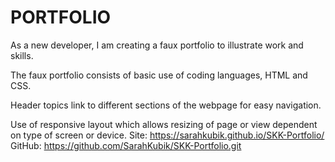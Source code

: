 # PORTFOLIO

As a new developer, I am creating a faux portfolio to illustrate work and skills.

The faux portfolio consists of basic use of coding languages, HTML and CSS.

Header topics link to different sections of the webpage for easy navigation.

Use of responsive layout which allows resizing of page or view dependent on type of screen or device.
Site: https://sarahkubik.github.io/SKK-Portfolio/
GitHub: https://github.com/SarahKubik/SKK-Portfolio.git
